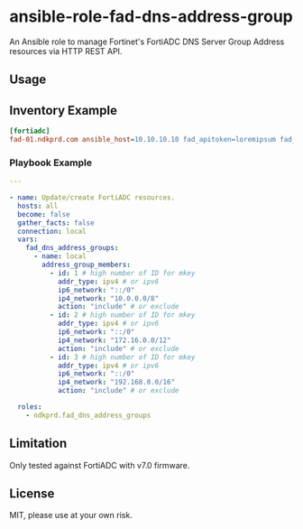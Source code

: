 # ansible-role-fad-dns-address-group

An Ansible role to manage Fortinet's FortiADC DNS Server Group Address resources via HTTP REST API.

## Usage

## Inventory Example

```ini
[fortiadc]
fad-01.ndkprd.com ansible_host=10.10.10.10 fad_apitoken=loremipsum fad_vdom=root

```

### Playbook Example

```yaml
---

- name: Update/create FortiADC resources.
  hosts: all
  become: false
  gather_facts: false
  connection: local
  vars:
    fad_dns_address_groups:
      - name: local
        address_group_members:
          - id: 1 # high number of ID for mkey
            addr_type: ipv4 # or ipv6
            ip6_network: "::/0"
            ip4_network: "10.0.0.0/8"
            action: "include" # or exclude
          - id: 2 # high number of ID for mkey
            addr_type: ipv4 # or ipv6
            ip6_network: "::/0"
            ip4_network: "172.16.0.0/12"
            action: "include" # or exclude
          - id: 3 # high number of ID for mkey
            addr_type: ipv4 # or ipv6
            ip6_network: "::/0"
            ip4_network: "192.168.0.0/16"
            action: "include" # or exclude

  roles:
    - ndkprd.fad_dns_address_groups

```

## Limitation

Only tested against FortiADC with v7.0 firmware.

## License

MIT, please use at your own risk.
